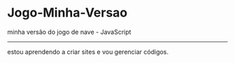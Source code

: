 # Jogo-Minha-Versao
 minha versão do jogo de nave - JavaScript
 <hr>estou aprendendo a criar sites e vou gerenciar códigos.</hr>

